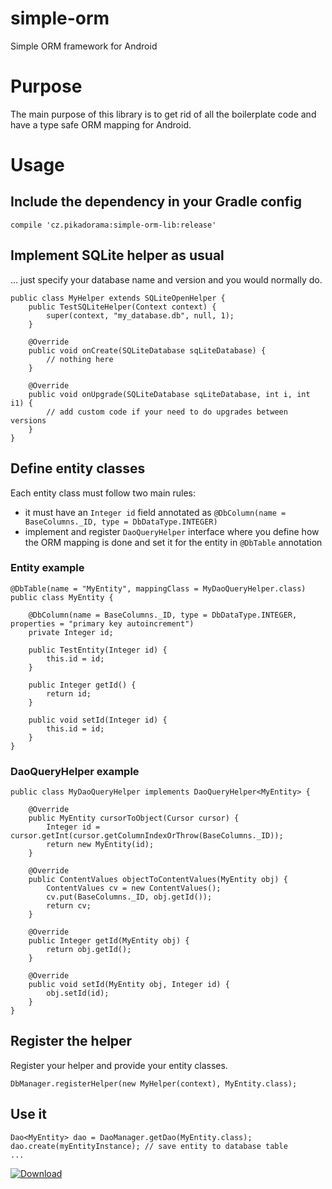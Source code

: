 # simple-orm
Simple ORM framework for Android

# Purpose
The main purpose of this library is to get rid of all the boilerplate code and have a type safe ORM mapping for Android.

# Usage
## Include the dependency in your Gradle config
```
compile 'cz.pikadorama:simple-orm-lib:release'
```

## Implement SQLite helper as usual
... just specify your database name and version and you would normally do.
```
public class MyHelper extends SQLiteOpenHelper {
    public TestSQLiteHelper(Context context) {
        super(context, "my_database.db", null, 1);
    }

    @Override
    public void onCreate(SQLiteDatabase sqLiteDatabase) {
        // nothing here
    }

    @Override
    public void onUpgrade(SQLiteDatabase sqLiteDatabase, int i, int i1) {
        // add custom code if your need to do upgrades between versions
    }
}
```

## Define entity classes
Each entity class must follow two main rules:
- it must have an `Integer id` field annotated as `@DbColumn(name = BaseColumns._ID, type = DbDataType.INTEGER)`
- implement and register `DaoQueryHelper` interface where you define how the ORM mapping is done and set it for the entity in `@DbTable` annotation

### Entity example
```
@DbTable(name = "MyEntity", mappingClass = MyDaoQueryHelper.class)
public class MyEntity {

    @DbColumn(name = BaseColumns._ID, type = DbDataType.INTEGER, properties = "primary key autoincrement")
    private Integer id;

    public TestEntity(Integer id) {
        this.id = id;
    }

    public Integer getId() {
        return id;
    }

    public void setId(Integer id) {
        this.id = id;
    }
}    
```

### DaoQueryHelper example
```
public class MyDaoQueryHelper implements DaoQueryHelper<MyEntity> {

    @Override
    public MyEntity cursorToObject(Cursor cursor) {
        Integer id = cursor.getInt(cursor.getColumnIndexOrThrow(BaseColumns._ID));
        return new MyEntity(id);
    }

    @Override
    public ContentValues objectToContentValues(MyEntity obj) {
        ContentValues cv = new ContentValues();
        cv.put(BaseColumns._ID, obj.getId());
        return cv;
    }

    @Override
    public Integer getId(MyEntity obj) {
        return obj.getId();
    }

    @Override
    public void setId(MyEntity obj, Integer id) {
        obj.setId(id);
    }
}
```

## Register the helper
Register your helper and provide your entity classes.
```
DbManager.registerHelper(new MyHelper(context), MyEntity.class);
```


## Use it
```
Dao<MyEntity> dao = DaoManager.getDao(MyEntity.class);
dao.create(myEntityInstance); // save entity to database table
...
```

[ ![Download](https://api.bintray.com/packages/kaneeec/cz.pikadorama/simple-orm/images/download.svg?version=1.0) ](https://bintray.com/kaneeec/cz.pikadorama/simple-orm/1.0/link)
